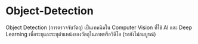 # Object-Detection
Object Detection (การตรวจจับวัตถุ) เป็นเทคนิคใน Computer Vision ที่ใช้ AI และ Deep Learning เพื่อระบุและระบุตำแหน่งของวัตถุในภาพหรือวิดีโอ (รอยังไม่สมบูรณ์)
